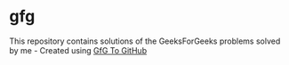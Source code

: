 # gfg
This repository contains solutions of the GeeksForGeeks problems solved by me - Created using [GfG To GitHub](https://github.com/AtharvaNanavate/GfG-To-GitHub)
